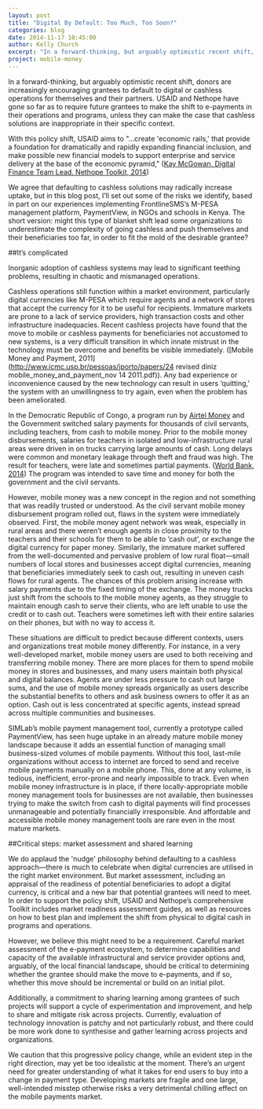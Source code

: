 ```yaml
---
layout: post
title: "Digital By Default: Too Much, Too Soon?"
categories: blog
date: 2014-11-17 10:45:00
author: Kelly Church
excerpt: "In a forward-thinking, but arguably optimistic recent shift, donors are increasingly encouraging grantees to default to digital or cashless operations for themselves and their partners. USAID and Nethope have gone so far as to require future grantees to make the shift to e-payments in their operations and programs, unless they can make the case that cashless solutions are inappropriate in their specific context."
project: mobile-money
---
```

In a forward-thinking, but arguably optimistic recent shift, donors are increasingly encouraging grantees to default to digital or cashless operations for themselves and their partners. USAID and Nethope have gone so far as to require future grantees to make the shift to e-payments in their operations and programs, unless they can make the case that cashless solutions are inappropriate in their specific context.

With this policy shift, USAID aims to "...create 'economic rails,' that provide a foundation for dramatically and rapidly expanding financial inclusion, and make possible new financial models to support enterprise and service delivery at the base of the economic pyramid," ([Kay McGowan, Digital Finance Team Lead. Nethope Toolkit, 2014](http://solutionscenter.nethope.org/toolkit/view/c2e-toolkit?/programs/c2e-toolkit))  

We agree that defaulting to cashless solutions may radically increase uptake, but in this blog post, I’ll set out some of the risks we identify, based in part on our experiences implementing FrontlineSMS’s M-PESA management platform, PaymentView, in NGOs and schools in Kenya. The short version: might this type of blanket shift lead some organizations to underestimate the complexity of going cashless and push themselves and their beneficiaries too far, in order to fit the mold of the desirable grantee?

##It’s complicated

Inorganic adoption of cashless systems may lead to significant teething problems, resulting in chaotic and mismanaged operations.

Cashless operations still function within a market environment, particularly digital currencies like M-PESA which require agents and a network of stores that accept the currency for it to be useful for recipients. Immature markets are prone to a lack of service providers, high transaction costs and other infrastructure inadequacies. Recent cashless projects have found that the move to mobile or cashless payments for beneficiaries not accustomed to new systems, is a very difficult transition in which innate mistrust in the technology must be overcome and benefits be visible immediately. ([Mobile Money and Payment, 2011](http://www.icmc.usp.br/pessoas/jporto/papers/24 revised diniz mobile_money_and_payment_nov 14 2011.pdf)). Any bad experience or inconvenience caused by the new technology can result in users ‘quitting,’ the system with an unwillingness to try again, even when the problem has been ameliorated.

In the Democratic Republic of Congo, a program run by [Airtel Money](http://globserver.cn/en/central-africa/press/airtel-money-making-congo-kinshasa) and the Government switched salary payments for thousands of civil servants, including teachers, from cash to mobile money. Prior to the mobile money disbursements, salaries for teachers in isolated and low-infrastructure rural areas were driven in on trucks carrying large amounts of cash. Long delays were common and monetary leakage through theft and fraud was high. The result for teachers, were late and sometimes partial payments. ([World Bank, 2014](http://blogs.worldbank.org/edutech/paying-teacher-salaries-mobile-phones)) The program was intended to save time and money for both the government and the civil servants.

However, mobile money was a new concept in the region and not something that was readily trusted or understood. As the civil servant mobile money disbursement program rolled out, flaws in the system were immediately observed. First, the mobile money agent network was weak, especially in rural areas and there weren’t enough agents in close proximity to the teachers and their schools for them to be able to ‘cash out’, or exchange the digital currency for paper money. Similarly, the immature market suffered from the well-documented and pervasive problem of low rural float&mdash;small numbers of local stores and businesses accept digital currencies, meaning that beneficiaries immediately seek to cash out, resulting in uneven cash flows for rural agents. The chances of this problem arising increase with salary payments due to the fixed timing of the exchange. The money trucks just shift from the schools to the mobile money agents, as they struggle to maintain enough cash to serve their clients, who are left unable to use the credit or to cash out. Teachers were sometimes left with their entire salaries on their phones, but with no way to access it.

These situations are difficult to predict because different contexts, users and organizations treat mobile money differently. For instance, in a very well-developed market, mobile money users are used to both receiving and transferring mobile money. There are more places for them to spend mobile money in stores and businesses, and many users maintain both physical and digital balances. Agents are under less pressure to cash out large sums, and the use of mobile money spreads organically as users describe the substantial benefits to others and ask business owners to offer it as an option. Cash out is less concentrated at specific agents, instead spread across multiple communities and businesses.

SIMLab’s mobile payment management tool, currently a prototype called PaymentView, has seen huge uptake in an already mature mobile money landscape because it adds an essential function of managing small business-sized volumes of mobile payments. Without this tool, last-mile organizations without access to internet are forced to send and receive mobile payments manually on a mobile phone. This, done at any volume, is tedious, inefficient, error-prone and nearly impossible to track. Even when mobile money infrastructure is in place, if there locally-appropriate mobile money management tools for businesses are not available, then businesses trying to make the switch from cash to digital payments will find processes unmanageable and potentially financially irresponsible. And affordable and accessible mobile money management tools are rare even in the most mature markets.

##Critical steps: market assessment and shared learning

We do applaud the 'nudge' philosophy behind defaulting to a cashless approach&mdash;there is much to celebrate when digital currencies are utilised in the right market environment. But market assessment, including an appraisal of the readiness of potential beneficiaries to adopt a digital currency, is critical and a new bar that potential grantees will need to meet. In order to support the policy shift, USAID and Nethope’s comprehensive Toolkit includes market readiness assessment guides, as well as resources on how to best plan and implement the shift from physical to digital cash in programs and operations.

However, we believe this might need to be a requirement. Careful market assessment of the e-payment ecosystem, to determine capabilities and capacity of the available infrastructural and service provider options and, arguably, of the local financial landscape, should be critical to determining whether the grantee should make the move to e-payments, and if so, whether this move should be incremental or build on an initial pilot.

Additionally, a commitment to sharing learning among grantees of such projects will support a cycle of experimentation and improvement, and help to share and mitigate risk across projects. Currently, evaluation of technology innovation is patchy and not particularly robust, and there could be more work done to synthesise and gather learning across projects and organizations.

We caution that this progressive policy change, while an evident step in the right direction, may yet be too idealistic at the moment. There’s an urgent need for greater understanding of what it takes for end users to buy into a change in payment type. Developing markets are fragile and one large, well-intended misstep otherwise risks a very detrimental chilling effect on the mobile payments market.
